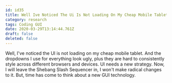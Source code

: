 ```yaml
---
id: id35
title: Well Ive Noticed The Ui Is Not Loading On My Cheap Mobile Tablet And The Dropdowns I Use For Everything Look Ugly Plus They...
category: research
tags: Coding GUI
date: 2020-03-29T13:14:44.761Z
draft: false
deleted: false
---
```


Well, I've noticed the UI is not loading on my cheap mobile tablet. And the dropdowns I use for everything look ugly, plus they are hard to consistently style across different browsers and devices. UI needs a new strategy. Now, I will leave the Shebang Slash Sequencer in, I won't make radical changes to it. But, time has come to think about a new GUI technology.